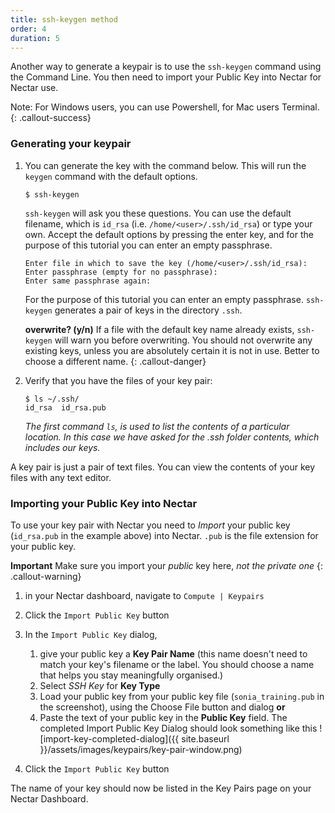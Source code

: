 ```yaml
---
title: ssh-keygen method
order: 4
duration: 5
---
```


Another way to generate a keypair is to use the `ssh-keygen` command using the Command Line. You then need to import your Public Key into Nectar for Nectar use.

Note: For Windows users, you can use Powershell, for Mac users Terminal.
{: .callout-success}

### Generating your keypair

1. You can generate the key with the command below. This will run the `keygen` command with the default options.

   ```
   $ ssh-keygen
   ```
   `ssh-keygen` will ask you these questions. You can use the default filename, which is `id_rsa` (i.e. `/home/<user>/.ssh/id_rsa`) or type your own. Accept the default options by pressing the enter key, and for the purpose of this tutorial you can enter an empty passphrase.

   ```
   Enter file in which to save the key (/home/<user>/.ssh/id_rsa):
   Enter passphrase (empty for no passphrase):
   Enter same passphrase again:
   ```
   For the purpose of this tutorial you can enter an empty passphrase. `ssh-keygen` generates a pair of keys in the directory `.ssh`.

   **overwrite? (y/n)**
   If a file with the default key name already exists, `ssh-keygen` will warn you before overwriting. You should not overwrite any existing keys, unless you are absolutely certain it is not in use. Better to choose a different name.
   {: .callout-danger}

1. Verify that you have the files of your key pair:
   ```
   $ ls ~/.ssh/
   id_rsa  id_rsa.pub
   ```
   *The first command `ls`, is used to list the contents of a particular location. In this case we have asked for the .ssh folder contents, which includes our keys.*

A key pair is just a pair of text files. You can view the contents of your key files with any text editor.



### Importing your Public Key into Nectar

To use your key pair with Nectar you need to *Import* your public key (`id_rsa.pub` in the example above) into Nectar. `.pub` is the file extension for your public key.

**Important**
Make sure you import your *public* key here, *not the private one*
{: .callout-warning}

1. in your Nectar dashboard, navigate to `Compute | Keypairs`
2. Click the `Import Public Key` button
3. In the `Import Public Key` dialog,
   1. give your public key a **Key Pair Name** (this name doesn't need to match your key's filename or the label. You should choose a name that helps you stay meaningfully organised.)
   2. Select *SSH Key* for **Key Type**
   3. Load your public key from your public key file (`sonia_training.pub` in the screenshot), using the Choose File button and dialog **or**
   4. Paste the text of your public key in the **Public Key** field.
      The completed Import Public Key Dialog should look something like this
      ![import-key-completed-dialog]({{ site.baseurl }}/assets/images/keypairs/key-pair-window.png)

5. Click the `Import Public Key` button

The name of your key should now be listed in the Key Pairs page on your Nectar Dashboard.

